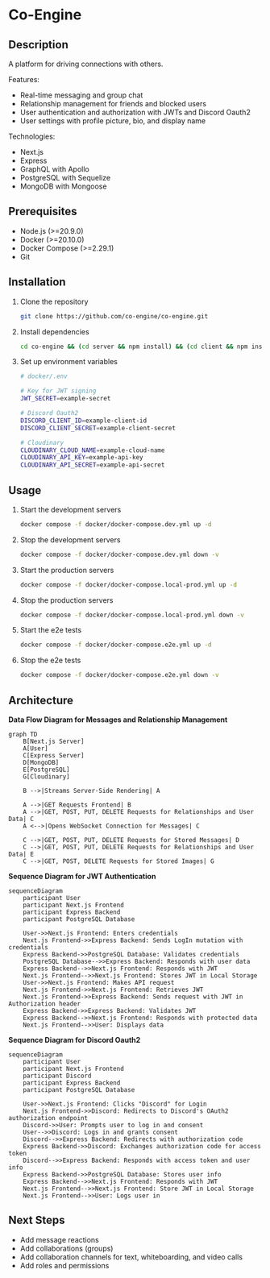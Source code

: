 # Co-Engine

## Description

A platform for driving connections with others.

Features:

- Real-time messaging and group chat
- Relationship management for friends and blocked users
- User authentication and authorization with JWTs and Discord Oauth2
- User settings with profile picture, bio, and display name

Technologies:

- Next.js
- Express
- GraphQL with Apollo
- PostgreSQL with Sequelize
- MongoDB with Mongoose

## Prerequisites

- Node.js (>=20.9.0)
- Docker (>=20.10.0)
- Docker Compose (>=2.29.1)
- Git

## Installation

1. Clone the repository

   ```bash
   git clone https://github.com/co-engine/co-engine.git
   ```

2. Install dependencies

   ```bash
   cd co-engine && (cd server && npm install) && (cd client && npm install)
   ```

3. Set up environment variables

   ```bash
   # docker/.env

   # Key for JWT signing
   JWT_SECRET=example-secret

   # Discord Oauth2
   DISCORD_CLIENT_ID=example-client-id
   DISCORD_CLIENT_SECRET=example-client-secret

   # Cloudinary
   CLOUDINARY_CLOUD_NAME=example-cloud-name
   CLOUDINARY_API_KEY=example-api-key
   CLOUDINARY_API_SECRET=example-api-secret
   ```

## Usage

1. Start the development servers

   ```bash
   docker compose -f docker/docker-compose.dev.yml up -d
   ```

2. Stop the development servers

   ```bash
   docker compose -f docker/docker-compose.dev.yml down -v
   ```

3. Start the production servers

   ```bash
   docker compose -f docker/docker-compose.local-prod.yml up -d
   ```

4. Stop the production servers

   ```bash
   docker compose -f docker/docker-compose.local-prod.yml down -v
   ```

5. Start the e2e tests

   ```bash
   docker compose -f docker/docker-compose.e2e.yml up -d
   ```

6. Stop the e2e tests

   ```bash
   docker compose -f docker/docker-compose.e2e.yml down -v
   ```

## Architecture

**Data Flow Diagram for Messages and Relationship Management**
```mermaid
graph TD
    B[Next.js Server]
    A[User]
    C[Express Server]
    D[MongoDB]
    E[PostgreSQL]
    G[Cloudinary]

    B -->|Streams Server-Side Rendering| A

    A -->|GET Requests Frontend| B
    A -->|GET, POST, PUT, DELETE Requests for Relationships and User Data| C
    A <-->|Opens WebSocket Connection for Messages| C

    C -->|GET, POST, PUT, DELETE Requests for Stored Messages| D
    C -->|GET, POST, PUT, DELETE Requests for Relationships and User Data| E
    C -->|GET, POST, DELETE Requests for Stored Images| G
```

**Sequence Diagram for JWT Authentication**
```mermaid
sequenceDiagram
    participant User
    participant Next.js Frontend
    participant Express Backend
    participant PostgreSQL Database

    User->>Next.js Frontend: Enters credentials
    Next.js Frontend->>Express Backend: Sends LogIn mutation with credentials
    Express Backend->>PostgreSQL Database: Validates credentials
    PostgreSQL Database-->>Express Backend: Responds with user data
    Express Backend-->>Next.js Frontend: Responds with JWT
    Next.js Frontend-->>Next.js Frontend: Stores JWT in Local Storage
    User->>Next.js Frontend: Makes API request
    Next.js Frontend->>Next.js Frontend: Retrieves JWT
    Next.js Frontend->>Express Backend: Sends request with JWT in Authorization header
    Express Backend->>Express Backend: Validates JWT
    Express Backend-->>Next.js Frontend: Responds with protected data
    Next.js Frontend-->>User: Displays data
```

**Sequence Diagram for Discord Oauth2**
```mermaid
sequenceDiagram
    participant User
    participant Next.js Frontend
    participant Discord
    participant Express Backend
    participant PostgreSQL Database

    User->>Next.js Frontend: Clicks "Discord" for Login
    Next.js Frontend->>Discord: Redirects to Discord's OAuth2 authorization endpoint
    Discord->>User: Prompts user to log in and consent
    User-->>Discord: Logs in and grants consent
    Discord-->>Express Backend: Redirects with authorization code
    Express Backend->>Discord: Exchanges authorization code for access token
    Discord-->>Express Backend: Responds with access token and user info
    Express Backend->>PostgreSQL Database: Stores user info
    Express Backend-->>Next.js Frontend: Responds with JWT
    Next.js Frontend-->>Next.js Frontend: Store JWT in Local Storage
    Next.js Frontend-->>User: Logs user in
```

## Next Steps

- Add message reactions
- Add collaborations (groups)
- Add collaboration channels for text, whiteboarding, and video calls
- Add roles and permissions
